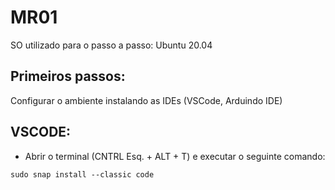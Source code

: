 # MR01

SO utilizado para o passo a passo: Ubuntu 20.04

## Primeiros passos:
Configurar o ambiente instalando as IDEs (VSCode, Arduindo IDE)

## VSCODE:

* Abrir o terminal (CNTRL Esq. + ALT + T) e executar o seguinte comando:
```
sudo snap install --classic code
```
